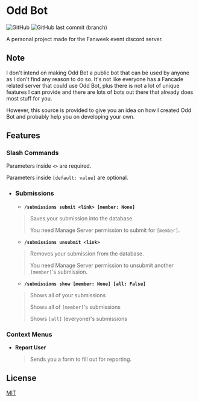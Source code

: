 # Odd Bot
![GitHub](https://img.shields.io/github/license/Isaglish/oddbot)
![GitHub last commit (branch)](https://img.shields.io/github/last-commit/Isaglish/oddbot/main)

A personal project made for the Fanweek event discord server.

## Note
I don't intend on making Odd Bot a public bot that can be used by anyone as I don't find any reason to do so. It's not like everyone has a Fancade related server that could use Odd Bot, plus there is not a lot of unique features I can provide and there are lots of bots out there that already does most stuff for you.

However, this source is provided to give you an idea on how I created Odd Bot and probably help you on developing your own.

## Features

### Slash Commands

Parameters inside `<>` are required.

Parameters inside `[default: value]` are optional.

- ### Submissions
    - **`/submissions submit <link> [member: None]`**
    
    > Saves your submission into the database.
    >
    > You need Manage Server permission to submit for `[member]`.
    
    - **`/submissions unsubmit <link>`**
    
    > Removes your submission from the database.
    >
    > You need Manage Server permission to unsubmit another `[member]`'s submission.
    
    - **`/submissions show [member: None] [all: False]`**
    
    > Shows all of your submissions
    >
    > Shows all of `[member]`'s submissions
    >
    > Shows `[all]` (everyone)'s submissions
    
### Context Menus

- **Report User**

    > Sends you a form to fill out for reporting.
    
    
## License
[MIT](https://github.com/Isaglish/oddbot/blob/main/LICENSE)